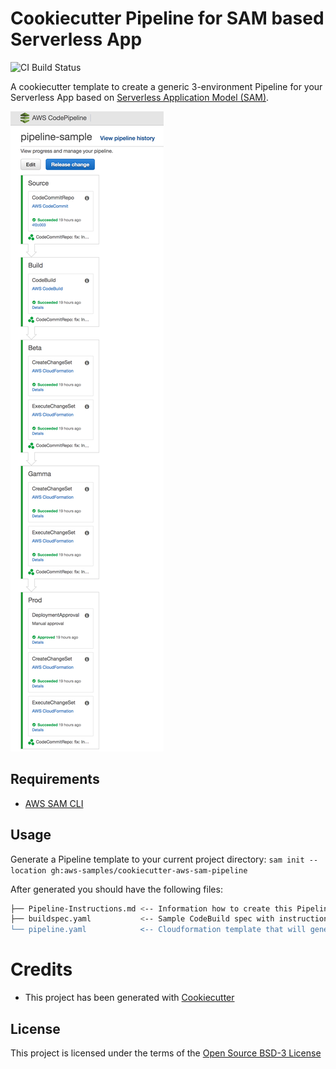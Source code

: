 # Cookiecutter Pipeline for SAM based Serverless App

![CI Build Status](https://travis-ci.org/aws-samples/cookiecutter-aws-sam-pipeline.svg?branch=master)

A cookiecutter template to create a generic 3-environment Pipeline for your Serverless App based on [Serverless Application Model (SAM)](https://github.com/awslabs/serverless-application-model).

![SAM Generic CI/CD Pipeline]({{cookiecutter.project_name}}/pipeline-sample.png)

## Requirements

* [AWS SAM CLI](https://github.com/awslabs/aws-sam-cli) 

## Usage

Generate a Pipeline template to your current project directory: `sam init --location gh:aws-samples/cookiecutter-aws-sam-pipeline` 

After generated you should have the following files:

```bash
├── Pipeline-Instructions.md <-- Information how to create this Pipeline
├── buildspec.yaml           <-- Sample CodeBuild spec with instructions on how to update it (in case you don't have one)
└── pipeline.yaml            <-- Cloudformation template that will generate this 3-environment pipeline
```

# Credits

* This project has been generated with [Cookiecutter](https://github.com/audreyr/cookiecutter)

License
-------

This project is licensed under the terms of the [Open Source BSD-3 License](/LICENSE)
